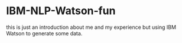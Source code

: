 # IBM-NLP-Watson-fun
this is just an introduction about me and my experience but using IBM Watson to generate some data.
